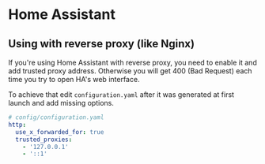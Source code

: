 # Home Assistant

## Using with reverse proxy (like Nginx)

If you're using Home Assistant with reverse proxy, you need to enable it and add trusted proxy address. Otherwise you
will get 400 (Bad Request) each time you try to open HA's web interface.

To achieve that edit `configuration.yaml` after it was generated at first launch and add missing options.

```yaml
# config/configuration.yaml
http:
  use_x_forwarded_for: true
  trusted_proxies:
    - '127.0.0.1'
    - '::1'
```
